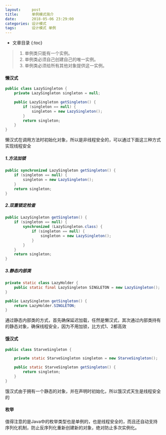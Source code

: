 ```yaml
---
layout:     post
title:      单例模式简介
date:       2018-05-06 23:29:00
categories: 设计模式
tags:       设计模式 单例
---
```


* 文章目录
{:toc}

> 1. 单例类只能有一个实例。
> 2. 单例类必须自己创建自己的唯一实例。
> 3. 单例类必须给所有其他对象提供这一实例。



#### 懒汉式

```java
public class LazySingleton {
    private LazySingleton singleton = null;

    public LazySingleton getSingleton() {
        if (singleton == null) {
            singleton = new LazySingleton();
        }
        return singleton;
    }
}
```
懒汉式在调用方法时初始化对象，所以是非线程安全的，可以通过下面这三种方式实现线程安全

##### 1.方法加锁

```java
public synchronized LazySingleton getSingleton() {
    if (singleton == null) {
        singleton = new LazySingleton();
    }
    return singleton;
}
```

##### 2.双重锁定检查

```java
public LazySingleton getSingleton() {
    if (singleton == null) {
        synchronized (LazySingleton.class) {
            if (singleton == null) {
                singleton = new LazySingleton();
            }
        }
    }
    return singleton;
}
```

##### 3.静态内部类

```java
private static class LazyHolder {
    public static final LazySingleton SINGLETON = new LazySingleton();
}

public LazySingleton getSingleton() {
    return LazyHolder.SINGLETON;
}
```
通过静态内部类的方式，首先确保延迟加载，任然是懒汉式，其次通过内部类持有的静态对象，确保线程安全，因为不用加锁，比方式1、2都高效


#### 饿汉式


```java
public class StarveSingleton {

    private static StarveSingleton singleton = new StarveSingleton();

    public static StarveSingleton getSingleton() {
        return singleton;
    }
}
```

饿汉式由于拥有一个静态的对象，并在声明时初始化，所以饿汉式天生是线程安全的

#### 枚举
值得注意的是Java中的枚举类型也是单例的，也是线程安全的，而且还自动支持序列化机制，防止反序列化重新创建新的对象，绝对防止多次实例化。